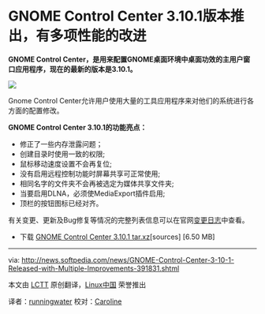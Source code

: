 GNOME Control Center 3.10.1版本推出，有多项性能的改进
================================================================================
**GNOME Control Center，是用来配置GNOME桌面环境中桌面功效的主用户窗口应用程序，现在的最新的版本是3.10.1。**

![](http://i1-news.softpedia-static.com/images/news2/GNOME-Control-Center-3-10-1-Released-with-Multiple-Improvements-391831-2.png)

Gnome Control Center允许用户使用大量的工具应用程序来对他们的系统进行各方面的配置修改。

**GNOME Control Center 3.10.1的功能亮点：**

- 修正了一些内存泄露问题；
- 创建目录时使用一致的权限;
- 鼠标移动速度设置不会再复位;
- 没有启用远程控制功能时屏幕共享可正常使用;
- 相同名字的文件夹不会再被选定为媒体共享文件夹;
- 当要启用DLNA，必须使MediaExport插件启用;
- 顶栏的按钮图标已经对齐。

有关变更、更新及Bug修复等情况的完整列表信息可以在官网[变更日志][1]中查看。

- 下载 [GNOME Control Center 3.10.1 tar.xz][2][sources] [6.50 MB]

--------------------------------------------------------------------------------

via: http://news.softpedia.com/news/GNOME-Control-Center-3-10-1-Released-with-Multiple-Improvements-391831.shtml

本文由 [LCTT](https://github.com/LCTT/TranslateProject) 原创翻译，[Linux中国](http://linux.cn/) 荣誉推出

译者：[runningwater](https://github.com/runningwater) 校对：[Caroline](https://github.com/carolinewuyan)

[1]:http://ftp.acc.umu.se/pub/GNOME/sources/gnome-control-center/3.10/gnome-control-center-3.10.1.news
[2]:http://ftp.acc.umu.se/pub/GNOME/sources/gnome-control-center/3.10/gnome-control-center-3.10.1.tar.xz 

